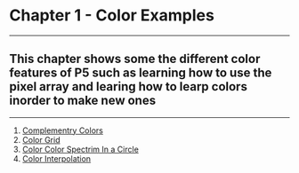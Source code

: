 # Chapter 1 - Color Examples
---
## This chapter shows some the different color features of P5 such as learning how to use the pixel array and learing how to learp colors inorder to make new ones
---

1. [Complementry Colors](https://sb1994.github.io/Creative_Code_Portfolio/Chapter_1_Color/01_complementary_colors/index.html)
2. [Color Grid](https://sb1994.github.io/Creative_Code_Portfolio/Chapter_1_Color/02_color_grid/index.html)
3. [Color Color Spectrim In a Circle](https://sb1994.github.io/Creative_Code_Portfolio/Chapter_1_Color/03_color_spectrim_circle/index.html)
4. [Color Interpolation](https://sb1994.github.io/Creative_Code_Portfolio/Chapter_1_Color/04_color_interpolation/index.html)
